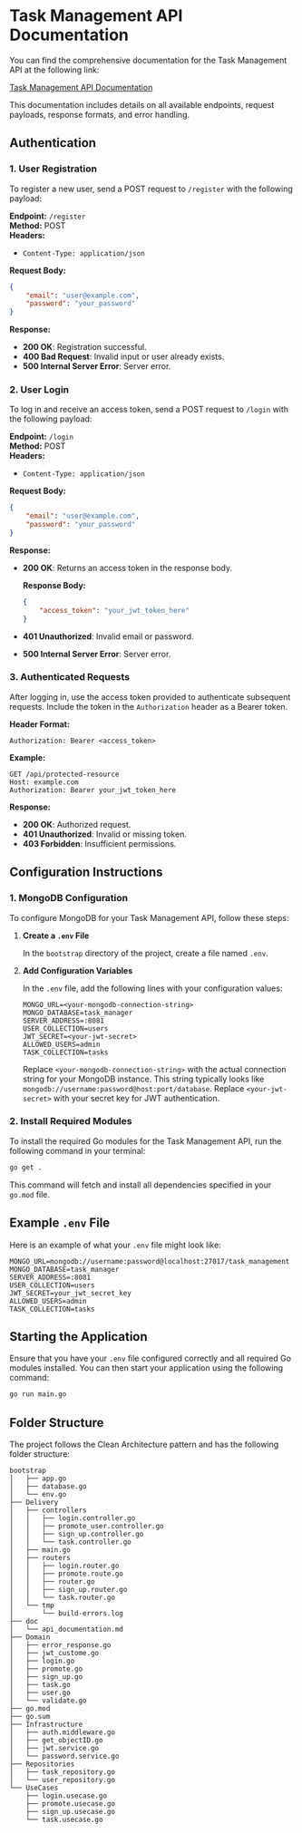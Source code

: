 # Task Management API Documentation

You can find the comprehensive documentation for the Task Management API at the following link:

[Task Management API Documentation](https://documenter.getpostman.com/view/22911710/2sA3s3HAze)

This documentation includes details on all available endpoints, request payloads, response formats, and error handling.

## Authentication

### 1. **User Registration**

To register a new user, send a POST request to `/register` with the following payload:

**Endpoint:** `/register`  
**Method:** POST  
**Headers:**  
- `Content-Type: application/json`

**Request Body:**

```json
{
    "email": "user@example.com",
    "password": "your_password"
}
```

**Response:**

- **200 OK**: Registration successful.
- **400 Bad Request**: Invalid input or user already exists.
- **500 Internal Server Error**: Server error.

### 2. **User Login**

To log in and receive an access token, send a POST request to `/login` with the following payload:

**Endpoint:** `/login`  
**Method:** POST  
**Headers:**  
- `Content-Type: application/json`

**Request Body:**

```json
{
    "email": "user@example.com",
    "password": "your_password"
}
```

**Response:**

- **200 OK**: Returns an access token in the response body.
  
  **Response Body:**

  ```json
  {
      "access_token": "your_jwt_token_here"
  }
  ```

- **401 Unauthorized**: Invalid email or password.
- **500 Internal Server Error**: Server error.

### 3. **Authenticated Requests**

After logging in, use the access token provided to authenticate subsequent requests. Include the token in the `Authorization` header as a Bearer token.

**Header Format:**

```
Authorization: Bearer <access_token>
```

**Example:**

```http
GET /api/protected-resource
Host: example.com
Authorization: Bearer your_jwt_token_here
```

**Response:**

- **200 OK**: Authorized request.
- **401 Unauthorized**: Invalid or missing token.
- **403 Forbidden**: Insufficient permissions.

## Configuration Instructions

### 1. **MongoDB Configuration**

To configure MongoDB for your Task Management API, follow these steps:

1. **Create a `.env` File**

   In the `bootstrap` directory of the project, create a file named `.env`.

2. **Add Configuration Variables**

   In the `.env` file, add the following lines with your configuration values:

   ```plaintext
   MONGO_URL=<your-mongodb-connection-string>
   MONGO_DATABASE=task_manager
   SERVER_ADDRESS=:8081
   USER_COLLECTION=users
   JWT_SECRET=<your-jwt-secret>
   ALLOWED_USERS=admin
   TASK_COLLECTION=tasks
   ```

   Replace `<your-mongodb-connection-string>` with the actual connection string for your MongoDB instance. This string typically looks like `mongodb://username:password@host:port/database`. Replace `<your-jwt-secret>` with your secret key for JWT authentication.

### 2. **Install Required Modules**

To install the required Go modules for the Task Management API, run the following command in your terminal:

```bash
go get .
```

This command will fetch and install all dependencies specified in your `go.mod` file.

## Example `.env` File

Here is an example of what your `.env` file might look like:

```plaintext
MONGO_URL=mongodb://username:password@localhost:27017/task_management
MONGO_DATABASE=task_manager
SERVER_ADDRESS=:8081
USER_COLLECTION=users
JWT_SECRET=your_jwt_secret_key
ALLOWED_USERS=admin
TASK_COLLECTION=tasks
```

## Starting the Application

Ensure that you have your `.env` file configured correctly and all required Go modules installed. You can then start your application using the following command:

```bash
go run main.go
```

## Folder Structure

The project follows the Clean Architecture pattern and has the following folder structure:

```
bootstrap
│   ├── app.go
│   ├── database.go
│   └── env.go
├── Delivery
│   ├── controllers
│   │   ├── login.controller.go
│   │   ├── promote_user.controller.go
│   │   ├── sign_up.controller.go
│   │   └── task.controller.go
│   ├── main.go
│   ├── routers
│   │   ├── login.router.go
│   │   ├── promote.route.go
│   │   ├── router.go
│   │   ├── sign_up.router.go
│   │   └── task.router.go
│   └── tmp
│       └── build-errors.log
├── doc
│   └── api_documentation.md
├── Domain
│   ├── error_response.go
│   ├── jwt_custome.go
│   ├── login.go
│   ├── promote.go
│   ├── sign_up.go
│   ├── task.go
│   ├── user.go
│   └── validate.go
├── go.mod
├── go.sum
├── Infrastructure
│   ├── auth.middleware.go
│   ├── get_objectID.go
│   ├── jwt.service.go
│   └── password.service.go
├── Repositories
│   ├── task_repository.go
│   └── user_repository.go
└── UseCases
    ├── login.usecase.go
    ├── promote.usecase.go
    ├── sign_up.usecase.go
    └── task.usecase.go
```